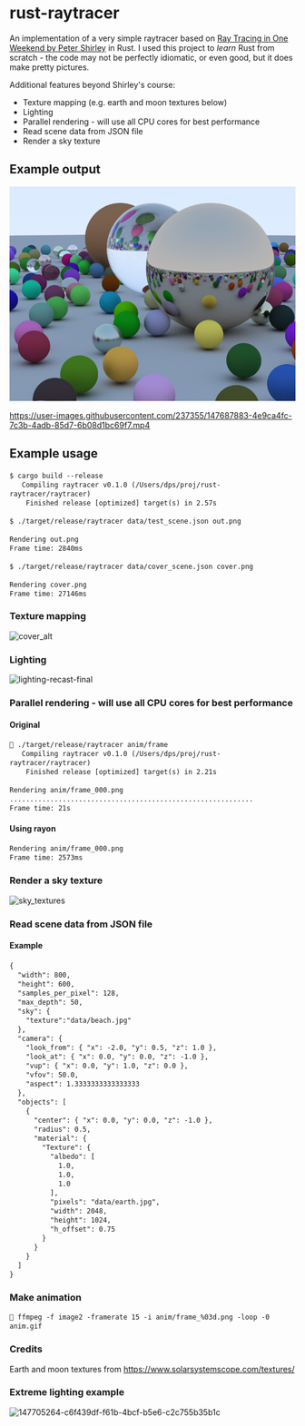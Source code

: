 # rust-raytracer

An implementation of a very simple raytracer based on [Ray Tracing in One Weekend
 by Peter Shirley](https://raytracing.github.io/books/RayTracingInOneWeekend.html) in Rust. I used this project to *learn* Rust from scratch - the code may not be perfectly idiomatic, or even good, but it does make pretty pictures.

Additional features beyond Shirley's course:
* Texture mapping (e.g. earth and moon textures below)
* Lighting
* Parallel rendering - will use all CPU cores for best performance
* Read scene data from JSON file
* Render a sky texture

## Example output
![Latest output](raytracer/output/cover.png)

https://user-images.githubusercontent.com/237355/147687883-4e9ca4fc-7c3b-4adb-85d7-6b08d1bc69f7.mp4

## Example usage
```
$ cargo build --release
   Compiling raytracer v0.1.0 (/Users/dps/proj/rust-raytracer/raytracer)
    Finished release [optimized] target(s) in 2.57s

$ ./target/release/raytracer data/test_scene.json out.png

Rendering out.png
Frame time: 2840ms

$ ./target/release/raytracer data/cover_scene.json cover.png

Rendering cover.png
Frame time: 27146ms
```

### Texture mapping
![cover_alt](https://user-images.githubusercontent.com/237355/147840674-38dd846f-1d4d-40a8-a573-e626a454f55a.png)

### Lighting
![lighting-recast-final](https://user-images.githubusercontent.com/237355/147840677-8e895fe5-1d25-428e-a847-6120af3ecfec.png)

### Parallel rendering - will use all CPU cores for best performance

#### Original
```
🚀 ./target/release/raytracer anim/frame
   Compiling raytracer v0.1.0 (/Users/dps/proj/rust-raytracer/raytracer)
    Finished release [optimized] target(s) in 2.21s

Rendering anim/frame_000.png
............................................................
Frame time: 21s
```
#### Using rayon
```
Rendering anim/frame_000.png
Frame time: 2573ms
```
### Render a sky texture
![sky_textures](https://user-images.githubusercontent.com/237355/147840693-355a75da-a473-4c44-b712-842129450306.gif)

### Read scene data from JSON file

#### Example
```
{
  "width": 800,
  "height": 600,
  "samples_per_pixel": 128,
  "max_depth": 50,
  "sky": {
    "texture":"data/beach.jpg"
  },
  "camera": {
    "look_from": { "x": -2.0, "y": 0.5, "z": 1.0 },
    "look_at": { "x": 0.0, "y": 0.0, "z": -1.0 },
    "vup": { "x": 0.0, "y": 1.0, "z": 0.0 },
    "vfov": 50.0,
    "aspect": 1.3333333333333333
  },
  "objects": [
    {
      "center": { "x": 0.0, "y": 0.0, "z": -1.0 },
      "radius": 0.5,
      "material": {
        "Texture": {
          "albedo": [
            1.0,
            1.0,
            1.0
          ],
          "pixels": "data/earth.jpg",
          "width": 2048,
          "height": 1024,
          "h_offset": 0.75
        }
      }
    }
  ]
}
```

### Make animation
```
🚀 ffmpeg -f image2 -framerate 15 -i anim/frame_%03d.png -loop -0 anim.gif
```

### Credits
Earth and moon textures from https://www.solarsystemscope.com/textures/

### Extreme lighting example
![147705264-c6f439df-f61b-4bcf-b5e6-c2c755b35b1c](https://user-images.githubusercontent.com/237355/147706272-7e35f213-914f-43dd-9b8b-4d3e7628cc19.png)

